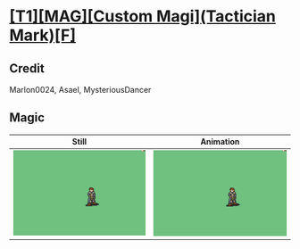 # [\[T1\]\[MAG\]\[Custom Magi\]\(Tactician Mark\)\[F\]](../)

## Credit

Marlon0024, Asael, MysteriousDancer
	
## Magic

| Still | Animation |
| :---: | :-------: |
| ![Magic still](./Magic_000.png) | ![Magic animation](./Magic.gif) |

